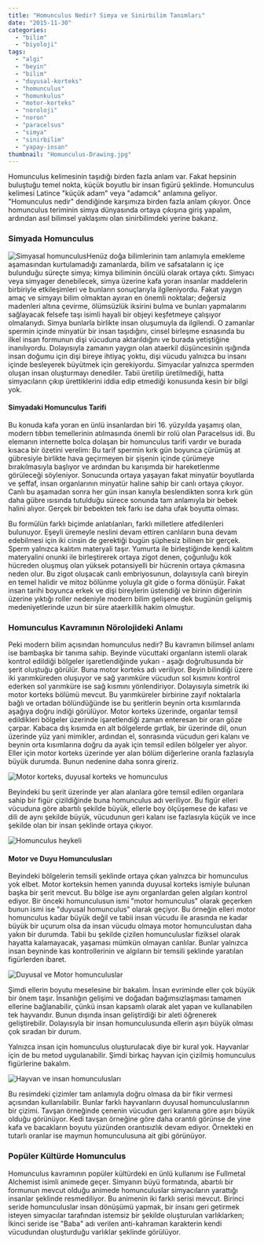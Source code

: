 ```yaml
---
title: "Homunculus Nedir? Simya ve Sinirbilim Tanımları"
date: "2015-11-30"
categories: 
  - "bilim"
  - "biyoloji"
tags: 
  - "algi"
  - "beyin"
  - "bilim"
  - "duyusal-korteks"
  - "homunculus"
  - "homunkulus"
  - "motor-korteks"
  - "noroloji"
  - "noron"
  - "paracelsus"
  - "simya"
  - "sinirbilim"
  - "yapay-insan"
thumbnail: "Homunculus-Drawing.jpg"
---
```


Homunculus kelimesinin taşıdığı birden fazla anlam var. Fakat hepsinin buluştuğu temel nokta, küçük boyutlu bir insan figürü şeklinde. Homunculus kelimesi Latince "küçük adam" veya "adamcık" anlamına geliyor. "Homunculus nedir" dendiğinde karşımıza birden fazla anlam çıkıyor. Önce homunculus teriminin simya dünyasında ortaya çıkışına giriş yapalım, ardından asıl bilimsel yaklaşımı olan sinirbilimdeki yerine bakarız.

### Simyada Homunculus

![Simyasal homunculus](images/Alchemical-illustration-of-a-Homunculus-in-a-vial.jpg)Henüz doğa bilimlerinin tam anlamıyla emekleme aşamasından kurtulamadığı zamanlarda, bilim ve safsataların iç içe bulunduğu süreçte simya; kimya biliminin öncülü olarak ortaya çıktı. Simyacı veya simyager denebilecek, simya üzerine kafa yoran insanlar maddelerin birbiriyle etkileşimleri ve bunların sonuçlarıyla ilgileniyordu. Fakat yaygın amaç ve simyayı bilim olmaktan ayıran en önemli noktalar; değersiz madenleri altına çevirme, ölümsüzlük iksirini bulma ve bunları yapmalarını sağlayacak felsefe taşı isimli hayali bir objeyi keşfetmeye çalışıyor olmalarıydı. Simya bunlarla birlikte insan oluşumuyla da ilgilendi. O zamanlar spermin içinde minyatür bir insan taşıdığını, cinsel birleşme esnasında bu ilkel insan formunun dişi vücuduna aktarıldığını ve burada yetiştiğine inanılıyordu. Dolayısıyla zamanın yaygın olan ataerkil düşüncesinin ışığında insan doğumu için dişi bireye ihtiyaç yoktu, dişi vücudu yalnızca bu insanı içinde besleyerek büyütmek için gerekiyordu. Simyacılar yalnızca spermden oluşan insan oluşturmayı denediler. Tabii üretilip üretilmediği, hatta simyacıların çıkıp ürettiklerini iddia edip etmediği konusunda kesin bir bilgi yok.

#### Simyadaki Homunculus Tarifi

Bu konuda kafa yoran en ünlü insanlardan biri 16. yüzyılda yaşamış olan, modern tıbbın temellerinin atılmasında önemli bir rolü olan Paracelsus idi. Bu elemanın internette bolca dolaşan bir homunculus tarifi vardır ve burada kısaca bir özetini verelim: Bu tarif spermin kırk gün boyunca çürümüş at gübresiyle birlikte hava geçirmeyen bir şişenin içinde çürümeye bırakılmasıyla başlıyor ve ardından bu karışımda bir hareketlenme görüleceği söyleniyor. Sonucunda ortaya yaşayan fakat minyatür boyutlarda ve şeffaf, insan organlarının minyatür haline sahip bir canlı ortaya çıkıyor. Canlı bu aşamadan sonra her gün insan kanıyla beslendikten sonra kırk gün daha gübre ısısında tutulduğu sürece sonunda tam anlamıyla bir bebek halini alıyor. Gerçek bir bebekten tek farkı ise daha ufak boyutta olması.

Bu formülün farklı biçimde anlatılanları, farklı milletlere atfedilenleri bulunuyor. Eşeyli üremeyle neslini devam ettiren canlıların buna devam edebilmesi için iki cinsin de gerektiği bugün şüphesiz bilinen bir gerçek. Sperm yalnızca kalıtım materyali taşır. Yumurta ile birleştiğinde kendi kalıtım materyalini onunki ile birleştirerek ortaya zigot denen, çoğunluğu kök hücreden oluşmuş olan yüksek potansiyelli bir hücrenin ortaya çıkmasına neden olur. Bu zigot oluşacak canlı embriyosunun, dolayısıyla canlı bireyin en temel halidir ve mitoz bölünme yoluyla git gide o forma dönüşür. Fakat insan tarihi boyunca erkek ve dişi bireylerin üstendiği ve birinin diğerinin üzerine yıktığı roller nedeniyle modern bilim gelişene dek bugünün gelişmiş medeniyetlerinde uzun bir süre ataerkillik hakim olmuştur.

### Homunculus Kavramının Nörolojideki Anlamı

Peki modern bilim açısından homunculus nedir? Bu kavramın bilimsel anlamı ise bambaşka bir tanıma sahip. Beyinde vücuttaki organların istemli olarak kontrol edildiği bölgeler işaretlendiğinde yukarı - aşağı doğrultusunda bir şerit oluştuğu görülür. Buna motor korteks adı veriliyor. Beyin bilindiği üzere iki yarımküreden oluşuyor ve sağ yarımküre vücudun sol kısmını kontrol ederken sol yarımküre ise sağ kısmını yönlendiriyor. Dolayısıyla simetrik iki motor korteks bölümü mevcut. Bu yarımküreler birbirine zayıf noktalarla bağlı ve ortadan bölündüğünde ise bu şeritlerin beynin orta kısımlarında aşağıya doğru indiği görülüyor. Motor korteks üzerinde, organlar temsil edildikleri bölgeler üzerinde işaretlendiği zaman enteresan bir oran göze çarpar. Kabaca dış kısımda en alt bölgelerde gırtlak, bir üzerinde dil, onun üzerinde yüz yani mimikler, ardından el, sonrasında vücudun geri kalanı ve beynin orta kısımlarına doğru da ayak için temsil edilen bölgeler yer alıyor. Eller için motor korteks üzerinde yer alan bölüm diğerlerine oranla fazlasıyla büyük durumda. Bunun nedenine daha sonra gireriz.

![Motor korteks, duyusal korteks ve homunculus](images/Neuro_HomonculeSM_F_en.jpg)

Beyindeki bu şerit üzerinde yer alan alanlara göre temsil edilen organlara sahip bir figür çizildiğinde buna homunculus adı veriliyor. Bu figür elleri vücuduna göre abartılı şekilde büyük, ellerle boy ölçüşemese de kafası ve dili de aynı şekilde büyük, vücudunun geri kalanı ise fazlasıyla küçük ve ince şekilde olan bir insan şeklinde ortaya çıkıyor.

![Homunculus heykeli](images/homunculus_27432.jpg)

#### Motor ve Duyu Homunculusları

Beyindeki bölgelerin temsili şeklinde ortaya çıkan yalnızca bir homunculus yok elbet. Motor korteksin hemen yanında duyusal korteks ismiyle bulunan başka bir şerit mevcut. Bu bölge ise aynı organlardan gelen algıları kontrol ediyor. Bir önceki homunculusun ismi "motor homunculus" olarak geçerken bunun ismi ise "duyusal homunculus" olarak geçiyor. Bu örneğin elleri motor homunculus kadar büyük değil ve tabii insan vücudu ile arasında ne kadar büyük bir uçurum olsa da insan vücudu olmaya motor homunculustan daha yakın bir durumda. Tabii bu şekilde çizilen homunculuslar fiziksel olarak hayatta kalamayacak, yaşaması mümkün olmayan canlılar. Bunlar yalnızca insan beyninde kas kontrollerinin ve algıların bir temsili şeklinde yaratılan figürlerden ibaret.

![Duyusal ve Motor homunculuslar](images/q6.jpg)

Şimdi ellerin boyutu meselesine bir bakalım. İnsan evriminde eller çok büyük bir önem taşır. İnsanlığın gelişimi ve doğadan bağımsızlaşması tamamen ellerine bağlanabilir, çünkü insan kapsamlı olarak alet yapan ve kullanabilen tek hayvandır. Bunun dışında insan geliştirdiği bir aleti öğrenerek geliştirebilir. Dolayısıyla bir insan homunculusunda ellerin aşırı büyük olması çok sıradan bir durum.

Yalnızca insan için homunculus oluşturulacak diye bir kural yok. Hayvanlar için de bu metod uygulanabilir. Şimdi birkaç hayvan için çizilmiş homunculus figürlerine bakalım.

![Hayvan ve insan homunculusları](images/main-qimg-ca8a052b2c14eaa1f63fd0464ddb6d3e.gif)

Bu resimdeki çizimler tam anlamıyla doğru olmasa da bir fikir vermesi açısından kullanılabilir. Bunlar farklı hayvanların duyusal homunculuslarının bir çizimi. Tavşan örneğinde çenenin vücudun geri kalanına göre aşırı büyük olduğu görünüyor. Kedi tavşan örneğine göre daha orantılı görünse de yine kafa ve bacakların boyutu yüzünden orantısızlık devam ediyor. Örnekteki en tutarlı oranlar ise maymun homunculusuna ait gibi görünüyor.

### Popüler Kültürde Homunculus

Homunculus kavramının popüler kültürdeki en ünlü kullanımı ise Fullmetal Alchemist isimli animede geçer. Simyanın büyü formatında, abartılı bir formunun mevcut olduğu animede homunculuslar simyacıların yarattığı insanlar şeklinde resmediliyor. Bu animenin iki farklı serisi mevcut. Birinci seride homunculuslar insan dönüşümü yapmak, bir insanı geri getirmek isteyen simyacılar tarafından istemsiz bir şekilde oluşturulan varlıklarken; İkinci seride ise "Baba" adı verilen anti-kahraman karakterin kendi vücudundan oluşturduğu varlıklar şeklinde görülüyor.
